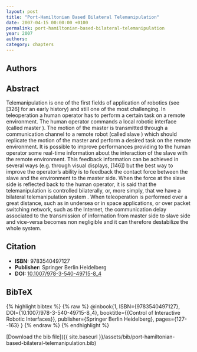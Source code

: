 ```yaml
---
layout: post
title: "Port-Hamiltonian Based Bilateral Telemanipulation"
date: 2007-04-15 00:00:00 +0100
permalink: port-hamiltonian-based-bilateral-telemanipulation
year: 2007
authors: 
category: chapters
---
```

 
## Authors

 
## Abstract
Telemanipulation is one of the first fields of application of robotics (see [326] for an early history) and still one of the most challenging. In teleoperation a human operator has to perform a certain task on a remote environment. The human operator commands a local robotic interface (called master ). The motion of the master is transmitted through a communication channel to a remote robot (called slave ) which should replicate the motion of the master and perform a desired task on the remote environment. It is possible to improve performances providing to the human operator some real-time information about the interaction of the slave with the remote environment. This feedback information can be achieved in several ways (e.g. through visual displays, [146]) but the best way to improve the operator’s ability is to feedback the contact force between the slave and the environment to the master side. When the force at the slave side is reflected back to the human operator, it is said that the telemanipulation is controlled bilaterally, or, more simply, that we have a bilateral telemanipulation system . When teleoperation is performed over a great distance, such as in undersea or in space applications, or over packet switching network, such as the Internet, the communication delay associated to the transmission of information from master side to slave side and vice-versa becomes non negligible and it can therefore destabilize the whole system.
 
## Citation
- **ISBN:** 9783540497127
- **Publisher:** Springer Berlin Heidelberg
- **DOI:** [10.1007/978-3-540-49715-8_4](https://doi.org/10.1007/978-3-540-49715-8_4)
 
## BibTeX
{% highlight bibtex %}
{% raw %}
@inbook{1, ISBN={9783540497127},
  DOI={10.1007/978-3-540-49715-8_4},
  booktitle={{Control of Interactive Robotic Interfaces}},
  publisher={Springer Berlin Heidelberg},
  pages={127--163}
}
{% endraw %}
{% endhighlight %}
 
[Download the bib file]({{ site.baseurl }}/assets/bib/port-hamiltonian-based-bilateral-telemanipulation.bib)
 
